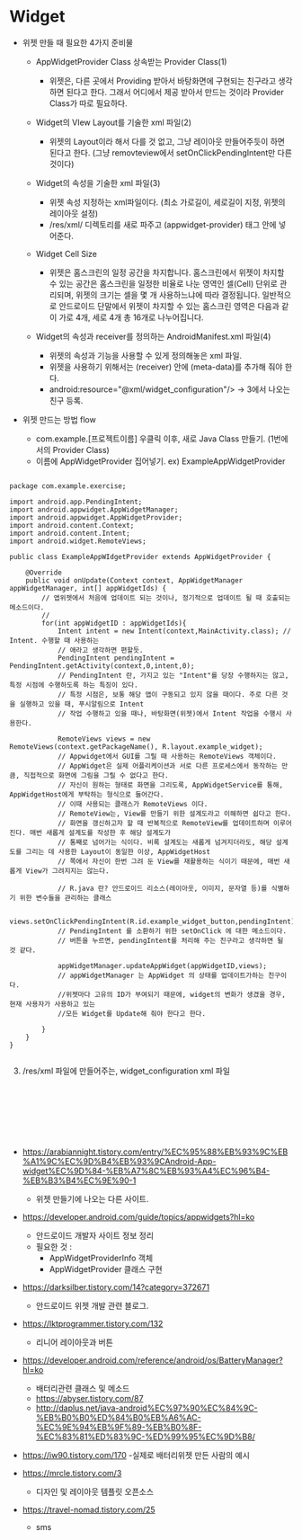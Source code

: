 # Widget

+ 위젯 만들 때 필요한 4가지 준비물

  - AppWidgetProvider Class 상속받는 Provider Class(1)
    -  위젯은, 다른 곳에서 Providing 받아서 바탕화면에 구현되는 친구라고 생각하면 된다고 한다. 그래서 어디에서 제공 받아서 만드는 것이라 Provider Class가 따로 필요하다.

  - Widget의 VIew Layout를 기술한 xml 파일(2)
    - 위젯의 Layout이라 해서 다를 것 없고, 그냥 레이아웃 만들어주듯이 하면 된다고 한다. (그냥 removteview에서 setOnClickPendingIntent만 다른 것이다)


  - Widget의 속성을 기술한 xml 파일(3)
    - 위젯 속성 지정하는 xml파일이다. (최소 가로길이, 세로길이 지정, 위젯의 레이아웃 설정)
    - /res/xml/ 디렉토리를 새로 파주고 (appwidget-provider) 태그 안에 넣어준다. 

  - Widget Cell Size

    - 위젯은 홈스크린의 일정 공간을 차지합니다. 홈스크린에서 위젯이 차지할 수 있는 공간은 홈스크린을 일정한 비율로 나눈 영역인 셀(Cell) 단위로 관리되며, 위젯의 크기는 셀을 몇 개 사용하느냐에 따라 결정됩니다. 일반적으로 안드로이드 단말에서 위젯이 차지할 수 있는 홈스크린 영역은 다음과 같이 가로 4개, 세로 4개 총 16개로 나누어집니다.

  - Widget의 속성과 receiver를 정의하는 AndroidManifest.xml 파일(4)

    - 위젯의 속성과 기능을 사용할 수 있게 정의해놓은 xml 파일.
    - 위젯을 사용하기 위해서는 (receiver) 안에 (meta-data)를 추가해 줘야 한다.
    - android:resource="@xml/widget_configuration"/> -> 3에서 나오는 친구 등록.


+ 위젯 만드는 방법 flow 
  - com.example.[프로젝트이름] 우클릭 이후, 새로 Java Class 만들기. (1번에서의 Provider Class)
  - 이름에 AppWidgetProvider 집어넣기. ex) ExampleAppWidgetProvider

<pre><code>
package com.example.exercise;

import android.app.PendingIntent;
import android.appwidget.AppWidgetManager;
import android.appwidget.AppWidgetProvider;
import android.content.Context;
import android.content.Intent;
import android.widget.RemoteViews;

public class ExampleAppWIdgetProvider extends AppWidgetProvider {

    @Override
    public void onUpdate(Context context, AppWidgetManager appWidgetManager, int[] appWidgetIds) {
        // 앱위젯에서 처음에 업데이트 되는 것이나, 정기적으로 업데이트 될 때 호출되는 메소드이다.
        //
        for(int appWidgetID : appWidgetIds){
            Intent intent = new Intent(context,MainActivity.class); // Intent. 수행할 때 사용하는
            // 애라고 생각하면 편할듯.
            PendingIntent pendingIntent = PendingIntent.getActivity(context,0,intent,0);
            // PendingIntent 란, 가지고 있는 "Intent"를 당장 수행하지는 않고, 특정 시점에 수행하도록 하는 특징이 있다.
            // 특정 시점은, 보통 해당 앱이 구동되고 있지 않을 때이다. 주로 다른 것을 실행하고 있을 때, 푸시알림으로 Intent
            // 작업 수행하고 있을 때나, 바탕화면(위젯)에서 Intent 작업을 수행시 사용한다.

            RemoteViews views = new RemoteViews(context.getPackageName(), R.layout.example_widget);
            // Appwidget에서 GUI를 그릴 때 사용하는 RemoteViews 객체이다.
            // AppWidget은 실제 어플리케이션과 서로 다른 프로세스에서 동작하는 만큼, 직접적으로 화면에 그림을 그릴 수 없다고 한다.
            // 자신이 원하는 형태로 화면을 그리도록, AppWidgetService를 통해, AppWidgetHost에게 부탁하는 형식으로 들어간다.
            // 이때 사용되는 클래스가 RemoteViews 이다.
            // RemoteView는, View를 만들기 위한 설계도라고 이해하면 쉽다고 한다.
            // 화면을 갱신하고자 할 때 반복적으로 RemoteView를 업데이트하며 이루어진다. 매번 새롭게 설계도를 작성한 후 해당 설계도가
            // 통째로 넘어가는 식이다. 비록 설계도는 새롭게 넘겨지더라도, 해당 설계도를 그리는 데 사용한 Layout이 동일한 이상, AppWidgetHost
            // 쪽에서 자신이 한번 그려 둔 View를 재활용하는 식이기 때문에, 매번 새롭게 View가 그려지지는 않는다.

            // R.java 란? 안드로이드 리소스(레이아웃, 이미지, 문자열 등)를 식별하기 위한 변수들을 관리하는 클래스

            views.setOnClickPendingIntent(R.id.example_widget_button,pendingIntent);
            // PendingIntent 를 소환하기 위한 setOnClick 에 대한 메소드이다.
            // 버튼을 누르면, pendingIntent를 처리해 주는 친구라고 생각하면 될 것 같다.

            appWidgetManager.updateAppWidget(appWidgetID,views);
            // appWidgetManager 는 AppWidget 의 상태를 업데이트가하는 친구이다.
            //위젯마다 고유의 ID가 부여되기 때문에, widget의 변화가 생겼을 경우, 현재 사용자가 사용하고 있는
            //모든 Widget를 Update해 줘야 한다고 한다.

        }
    }
}
  
</code></pre>  

3. /res/xml 파일에 만들어주는, widget_configuration xml 파일

<pre><code>
<?xml version="1.0" encoding="utf-8"?>
<appwidget-provider xmlns:android="http://schemas.android.com/apk/res/android"
    android:initialLayout="@layout/example_widget"
    android:minHeight="40dp"
    android:minWidth="110dp"
    android:minResizeWidth="40dp"
    android:resizeMode="vertical|horizontal">

    <!-- minResizeWidth 는 사용자가 위젯의 크기를 변경할 때
    사용하는 값이다. 변경할 때 이 크기보다 작아지진 않아야 한다는 것을 런처에게 알려준다.
     minWidth, minHeight 는 위젯을 홈화면에 추가할 때 사용하는 값이라고 한다. 이 값으로 홈
     화면에서 몇개의 셀이 할당될지 결정한다.
     resizeMode : 위젯의 크기 변경과 관련된 설정을 할 때 사용된다. 이 속성을 사용하면 홈 스크린에
     추가한 App Widget의 사이즈를 변경할 수 있게 된다. 홈 스크린에 위젯을 추가하고, 위젯을 오랫동안
     클릭할 때, 위젯의 크기를 변경할 수 있다. resizeMode 속성은, Horizontal/Vertical/None
     세 가지 속성값을 가질 수 있다. vertical|horizontal 하면 둘 다 할 수 있다.-->

</appwidget-provider>
</code></pre>

+ https://arabiannight.tistory.com/entry/%EC%95%88%EB%93%9C%EB%A1%9C%EC%9D%B4%EB%93%9CAndroid-App-widget%EC%9D%84-%EB%A7%8C%EB%93%A4%EC%96%B4-%EB%B3%B4%EC%9E%90-1
  - 위젯 만들기에 나오는 다른 사이트. 

+ https://developer.android.com/guide/topics/appwidgets?hl=ko 
  - 안드로이드 개발자 사이트 정보 정리
  - 필요한 것 : 
    - AppWidgetProviderInfo 객체
    - AppWidgetProvider 클래스 구현

+ https://darksilber.tistory.com/14?category=372671
  - 안드로이드 위젯 개발 관련 블로그.
    
+ https://lktprogrammer.tistory.com/132
  - 리니어 레이아웃과 버튼

+ https://developer.android.com/reference/android/os/BatteryManager?hl=ko
  - 배터리관련 클래스 및 메소드
  - https://abyser.tistory.com/87
  - http://daplus.net/java-android%EC%97%90%EC%84%9C-%EB%B0%B0%ED%84%B0%EB%A6%AC-%EC%9E%94%EB%9F%89-%EB%B0%8F-%EC%83%81%ED%83%9C-%ED%99%95%EC%9D%B8/
 
+ https://iw90.tistory.com/170
  -실제로 배터리위젯 만든 사람의 예시
+ https://mrcle.tistory.com/3
  - 디자인 및 레이아웃 템플릿 오픈소스
+ https://travel-nomad.tistory.com/25
  - sms 
